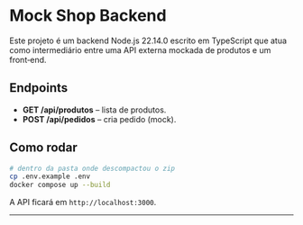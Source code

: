 # Mock Shop Backend

Este projeto é um backend Node.js 22.14.0 escrito em TypeScript que atua como intermediário entre uma API externa mockada de produtos e um front‑end.

## Endpoints
- **GET /api/produtos** – lista de produtos.
- **POST /api/pedidos** – cria pedido (mock).

## Como rodar

```bash
# dentro da pasta onde descompactou o zip
cp .env.example .env
docker compose up --build
```

A API ficará em `http://localhost:3000`.

---
